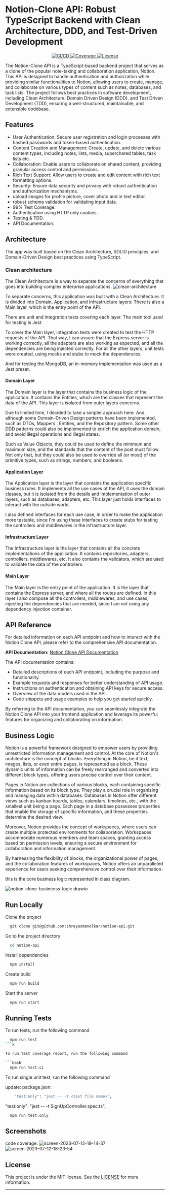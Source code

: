 
# Notion-Clone API: Robust TypeScript Backend with Clean Architecture, DDD, and Test-Driven Development

<p align="center">
  <a href="https://github.com/dyarleniber/nyt-movie-reviews/actions?query=workflow%3ACI%2FCD">
    <img alt="CI/CD" src="https://github.com/dyarleniber/nyt-movie-reviews/workflows/CI/CD/badge.svg">
  </a>
  <a href="https://codecov.io/gh/dyarleniber/nyt-movie-reviews">
    <img alt="Coverage" src="https://img.shields.io/codecov/c/github/dyarleniber/nyt-movie-reviews">
  </a>
  <a href="https://github.com/dyarleniber/nyt-movie-reviews/blob/master/LICENSE">
    <img alt="License" src="https://img.shields.io/github/license/dyarleniber/nyt-movie-reviews?label=license">
  </a>
</p>


The Notion-Clone API is a TypeScript-based backend project that serves as a clone of the popular note-taking and collaboration application, Notion. This API is designed to handle authentication and authorization while providing similar functionalities to Notion, allowing users to create, manage, and collaborate on various types of content such as notes, databases, and task lists. The project follows best practices in software development, including Clean Architecture, Domain Driven Design (DDD), and Test Driven Development (TDD), ensuring a well-structured, maintainable, and extensible codebase.


## Features

- User Authentication: Secure user registration and login processes with hashed passwords and token-based authentication.
- Content Creation and Management: Create, update, and delete various content types, including notes, lists, media, superchared tables, task lists etc.
- Collaboration: Enable users to collaborate on shared content, providing granular access control and permissions.
- Rich Text Support: Allow users to create and edit content with rich text formatting options.
- Security: Ensure data security and privacy with robust authentication and authorization mechanisms.
- upload images for profile picture, cover photo and in text editor.
- robust schema validation for validating input data.
- 99% Test Coverage.
- Authentication using HTTP only cookies.
- Testing & TDD.
- API Documentation.
## Architecture

The app was built based on the Clean Architecture, SOLID principles, and Domain-Driven Design best practices using TypeScript.

### Clean architecture
The Clean Architecture is a way to separate the concerns of everything that goes into building complex enterprise applications. 
![clean-architecture](https://github.com/shreyasmanolkar/notion-api/assets/80336980/e2cd9204-9a92-4f20-a207-6f40e6d1d122)


To separate concerns, this application was built with a Clean Architecture. It is divided into Domain, Application, and Infrastructure layers: There is also a Main layer, which is the entry point of the API.

There are unit and integration tests covering each layer. The main tool used for testing is Jest.

To cover the Main layer, integration tests were created to test the HTTP requests of the API. That way, I can assure that the Express server is working correctly, all the adapters are also working as expected, and all the dependencies are being injected correctly. For all the other layers, unit tests were created, using mocks and stubs to mock the dependencies.

And for testing the MongoDB, an in-memory implementation was used as a Jest preset.

#### Domain Layer
The Domain layer is the layer that contains the business logic of the application. It contains the Entities, which are the classes that represent the data of the API. This layer is isolated from outer layers concerns.

Due to limited time, I decided to take a simpler approach here. And, although some Domain-Driven Design patterns have been implemented, such as DTOs, Mappers , Entities, and the Repository pattern. Some other DDD patterns could also be implemented to enrich the application domain, and avoid illegal operations and illegal states.

Such as Value Objects, they could be used to define the minimum and maximum size, and the standards that the content of the post must follow. Not only that, but they could also be used to override all (or most) of the primitive types, such as strings, numbers, and booleans.

#### Application Layer

The Application layer is the layer that contains the application specific business rules. It implements all the use cases of the API, it uses the domain classes, but it is isolated from the details and implementation of outer layers, such as databases, adapters, etc. This layer just holds interfaces to interact with the outside world.

I also defined interfaces for each use case, in order to make the application more testable, since I'm using these interfaces to create stubs for testing the controllers and middlewares in the infrastructure layer.

#### Infrastructure Layer

The Infrastructure layer is the layer that contains all the concrete implementations of the application. It contains repositories, adapters, controllers, middlewares, etc. It also contains the validators, which are used to validate the data of the controllers.

#### Main Layer

The Main layer is the entry point of the application. It is the layer that contains the Express server, and where all the routes are defined. In this layer I also compose all the controllers, middlewares, and use cases, injecting the dependencies that are needed, since I am not using any dependency injection container.


## API Reference

For detailed information on each API endpoint and how to interact with the Notion Clone API, please refer to the comprehensive API documentation.

**API Documentation:** [Notion Clone API Documentation](https://documenter.getpostman.com/view/20114396/2s946chEcc#0324f17a-7d4a-4dcc-943a-6082f10aae96)

The API documentation contains:

- Detailed descriptions of each API endpoint, including the purpose and functionality.
- Example requests and responses for better understanding of API usage.
- Instructions on authentication and obtaining API keys for secure access.
- Overview of the data models used in the API.
- Code snippets and usage examples to help you get started quickly.

By referring to the API documentation, you can seamlessly integrate the Notion Clone API into your frontend application and leverage its powerful features for organizing and collaborating on information.
## Business Logic

Notion is a powerful framework designed to empower users by providing unrestricted information management and control. At the core of Notion's architecture is the concept of blocks. Everything in Notion, be it text, images, lists, or even entire pages, is represented as a block. These dynamic units of information can be freely rearranged and converted into different block types, offering users precise control over their content.

Pages in Notion are collections of various blocks, each containing specific information based on its block type. They play a crucial role in organizing and managing data within databases. Databases in Notion offer different views such as kanban boards, tables, calendars, timelines, etc., with the smallest unit being a page. Each page in a database possesses properties that enable the storage of specific information, and these properties determine the desired view.

Moreover, Notion provides the concept of workspaces, where users can create multiple protected environments for collaboration. Workspaces accommodate numerous members and team spaces, granting access based on permission levels, ensuring a secure environment for collaboration and information management.

By harnessing the flexibility of blocks, the organizational power of pages, and the collaboration features of workspaces, Notion offers an unparalleled experience for users seeking comprehensive control over their information.

this is the core business logic represented in class diagram.

![notion-clone-busincess-logic drawio](https://github.com/shreyasmanolkar/notion-api/assets/80336980/1e506cbd-a0b1-4206-8415-0fc6e9e960af)


## Run Locally

Clone the project

```bash
  git clone git@github.com:shreyasmanolkar/notion-api.git
```

Go to the project directory

```bash
  cd notion-api
```

Install dependencies

```bash
  npm install
```
Create build

```bash
  npm run build
```

Start the server

```bash
  npm run start
```


## Running Tests

To run tests, run the following command

```bash
  npm run test
```x

To run test coverage report, run the following command

```bash
  npm run test:ci
```

To run single unit test, run the following command

update: package.json: 

```bash
    "test:only": "jest -- -t <test file name>",
```


"test:only": "jest -- -t SignUpController.spec.ts",

```bash
  npm run test:only
```
## Screenshots

code coverage:
![screen-2023-07-12-19-14-37](https://github.com/shreyasmanolkar/notion-api/assets/80336980/b8e058c9-2422-407e-856b-11a0d19b9393)
![screen-2023-07-12-18-23-54](https://github.com/shreyasmanolkar/notion-api/assets/80336980/c334176b-fb3f-4ce9-927f-ba77d92a5cce)


## License

This project is under the MIT license. See the [LICENSE](https://github.com/shreyasmanolkar/notion-api/blob/main/LICENSE) for more information.

---


